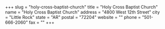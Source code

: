 +++
slug = "holy-cross-baptist-church"
title = "Holy Cross Baptist Church"
name = "Holy Cross Baptist Church"
address = "4800 West 12th Street"
city = "Little Rock"
state = "AR"
postal = "72204"
website = ""
phone = "501-666-2060"
fax = ""
+++
